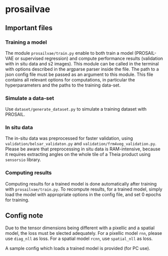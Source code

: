 # prosailvae

## Important files
### Training a model
The module `prosailvae/train.py` enable to both train a model (PROSAIL-VAE or supervised regression) and compute performance results (validation with in situ data and s2 images). 
This module can be called in the terminal with options described in the argparse parser inside the file.
The path to a json config file must be passed as an argument to this module. 
This file contains all relevant options for computations, in particular the hyperparameters and the paths to the training data-set.

### Simulate a data-set
Use `dataset/generate_dataset.py` to simulate a training dataset with PROSAIL.

### In situ data
The in-situ data was preprocessed for faster validation, using `validation/belsar_validaton.py` and `validation/frm4veg_validation.py`. 
Please be aware that preprocessing in situ data is RAM-intensive, because it requires extracting angles on the whole tile of a Theia product using `sensorsio` library.

### Computing results
Computing results for a trained model is done automatically after training with `prosailvae/train.py`. To recompute results, for a trained model, simply load the model with appropriate options in the config file, and set 0 epochs for training.

## Config note
Due to the tensor dimensions being different with a pixellic and a spatial model, the loss must be slected adequately.
For a pixellic model `rnn`, please use `diag_nll` as loss. For a spatial model `rcnn`, use `spatial_nll` as loss.

A sample config which loads a trained model is provided (for PC use).
